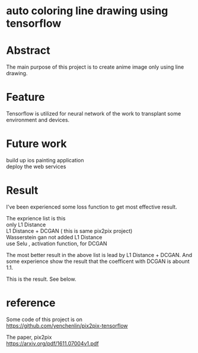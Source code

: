 # auto coloring line drawing using tensorflow

# Abstract
The main purpose of this project is to create anime image only using line drawing.  

# Feature
Tensorflow is utilized for neural network of the work to transplant some environment and devices.  

# Future work
build up ios painting application  
deploy the web services   


# Result
I've been experienced some loss function to get most effective result. 

The exprience list is this  
only L1 Distance  
L1 Distance + DCGAN ( this is same pix2pix project)  
Wasserstein gan not added L1 Distance  
use Selu , activation function, for DCGAN  

The most better result in the above list is lead by L1 Distance + DCGAN.
And some experience show the result that the coefficent with DCGAN is abount 1.1.

This is the result. See below.

# reference
Some code of this project is on  
https://github.com/yenchenlin/pix2pix-tensorflow

The paper, pix2pix  
https://arxiv.org/pdf/1611.07004v1.pdf

